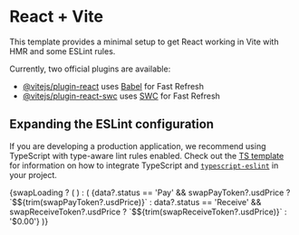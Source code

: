 # React + Vite

This template provides a minimal setup to get React working in Vite with HMR and some ESLint rules.

Currently, two official plugins are available:

- [@vitejs/plugin-react](https://github.com/vitejs/vite-plugin-react/blob/main/packages/plugin-react) uses [Babel](https://babeljs.io/) for Fast Refresh
- [@vitejs/plugin-react-swc](https://github.com/vitejs/vite-plugin-react/blob/main/packages/plugin-react-swc) uses [SWC](https://swc.rs/) for Fast Refresh

## Expanding the ESLint configuration

If you are developing a production application, we recommend using TypeScript with type-aware lint rules enabled. Check out the [TS template](https://github.com/vitejs/vite/tree/main/packages/create-vite/template-react-ts) for information on how to integrate TypeScript and [`typescript-eslint`](https://typescript-eslint.io) in your project.

  <Dialog>
            <DialogTrigger
              asChild
              onClick={() => setSearch('')}
              ref={swapTokenSelectRef}
            >
              <div
                onClick={() => {
                  if (!tokenList?.length) {
                    getTokenList();
                  }
                  if (!tokens?.length) {
                    getTokens();
                  }
                }}
                className="flex items-center gap-1 rounded-full p-1 border border-neutral-500/30 shadow cursor-pointer line-clamp-1 overflow-hidden max-w-[200px] "
              >
                {data?.status == 'Pay' && swapPayToken?.symbol ? (
                  <>
                    <Avatar className="md:h-7 md:w-7 h-6 w-6 rounded-full flex items-center justify-center">
                      <AvatarImage
                        className="md:h-7 md:w-7 h-6 w-6 rounded-full"
                        src={
                          swapPayToken?.logo ||
                          swapPayToken?.thumbnail ||
                          swapPayToken?.logoURI
                        }
                      />
                      <AvatarFallback>
                        {swapPayToken?.symbol?.slice(0, 1).toUpperCase()}
                      </AvatarFallback>
                    </Avatar>
                    <span className="text-sm font-medium text-stone-500 px-1 py-0.5">
                      {swapPayToken?.symbol}
                    </span>
                  </>
                ) : data?.status == 'Receive' && swapReceiveToken?.symbol ? (
                  <>
                    <Avatar className="md:h-7 md:w-7 h-6 w-6 rounded-full flex items-center justify-center">
                      <AvatarImage
                        className="md:h-7 md:w-7 h-6 w-6 rounded-full"
                        src={
                          swapReceiveToken?.logo ||
                          swapReceiveToken?.thumbnail ||
                          swapReceiveToken?.logoURI
                        }
                      />
                      <AvatarFallback>
                        {swapReceiveToken?.symbol?.slice(0, 1).toUpperCase()}
                      </AvatarFallback>
                    </Avatar>
                    <span className="font-medium text-stone-500 px-1">
                      {swapReceiveToken?.symbol}
                    </span>
                  </>
                ) : (
                  <span className="text-stone-500 font-bold px-2 py-0.5">
                    Select
                  </span>
                )}
                <i className="text-zinc-500 px-0.5">
                  <IoIosArrowDown />
                </i>
              </div>
            </DialogTrigger>
            <DialogContent className="p-3 flex flex-col gap-3 h-[85vh] overflow-hidden w-full md:w-[400px]">
              <DialogHeader className="flex flex-col gap-0">
                <DialogTitle className="text-lg">Select Token</DialogTitle>
                <DialogDescription>
                  Choose a token from the list below to swap.
                </DialogDescription>
              </DialogHeader>
              <div className="flex items-center gap-2 px-3 py-1.5 rounded-full bg-zinc-500/10">
                <i className="text-xl text-zinc-500">
                  <IoMdSearch />
                </i>
                <input
                  type="text"
                  placeholder="Search tokens..."
                  className="outline-0 text-sm placeholder:text-zinc-500 p-1 bg-transparent"
                  value={search}
                  onChange={(e) => setSearch(e.target.value)}
                />
              </div>
              {!swapLoading && !tokenLoading ? (
                <div className="flex-1 overflow-y-auto flex flex-col gap-3 scrollbar-hide">
                  {tokens?.length > 0 && (
                    <div className="flex flex-col gap-1">
                      <span className="text-[10px] text-neutral-500 font-medium">
                        Your Tokens
                      </span>
                      <div className="flex items-center gap-3 overflow-x-auto custom-scroll">
                        {tokens?.map((token) => (
                          <div
                            key={`${token?.token_address}-${token?.usd_value}`}
                            onClick={() => {
                              if (data?.status == 'Pay') {
                                dispatch(
                                  setSwapPayToken({
                                    address:
                                      token?.token_address || token?.address,
                                    logo:
                                      token?.logo ||
                                      token?.thumbnail ||
                                      token?.logoURI,
                                    symbol: token?.symbol,
                                    usdPrice: null,
                                    value: '0.00',
                                  })
                                );
                                getSelectedSwapTokenPrice(
                                  token,
                                  swapReceiveToken
                                );
                              } else {
                                dispatch(
                                  setSwapReceiveToken({
                                    address:
                                      token?.token_address || token?.address,
                                    logo:
                                      token?.logo ||
                                      token?.thumbnail ||
                                      token?.logoURI,
                                    symbol: token?.symbol,
                                    usdPrice: null,
                                    value: '0.00',
                                  })
                                );
                                getSelectedSwapTokenPrice(swapPayToken, token);
                              }
                              swapTokenSelectRef.current.click();
                            }}
                            className="min-w-16 max-w-16 overflow-hidden flex flex-col gap-1 px-3 py-1.5 rounded-lg bg-zinc-500/5 items-center justify-center cursor-pointer"
                          >
                            <Avatar className="h-7 w-7 rounded-full flex items-center justify-center">
                              <AvatarImage
                                className="rounded-full"
                                src={
                                  token?.logo ||
                                  token?.thumbnail ||
                                  token?.logoURI
                                }
                              />
                              <AvatarFallback>
                                {token?.symbol?.slice(0, 1).toUpperCase()}
                              </AvatarFallback>
                            </Avatar>
                            <span className="text-[10px] font-medium text-stone-500 line-clamp-1">
                              {token?.symbol}
                            </span>
                          </div>
                        ))}
                      </div>
                    </div>
                  )}
                  <div className="flex flex-col gap-1">
                    <span className="text-[10px] text-neutral-500 font-medium">
                      All {walletChain?.name} Tokens
                    </span>
                    <div className="flex flex-col gap-1">
                      {filteredTokenList?.map((token) => (
                        <div
                          key={token.address}
                          onClick={() => {
                            if (data?.status == 'Pay') {
                              dispatch(
                                setSwapPayToken({
                                  address:
                                    token?.token_address || token?.address,
                                  logo:
                                    token?.logo ||
                                    token?.thumbnail ||
                                    token?.logoURI,
                                  symbol: token?.symbol,
                                  usdPrice: null,
                                  value: '0.00',
                                })
                              );
                              getSelectedSwapTokenPrice(
                                token,
                                swapReceiveToken
                              );
                            } else {
                              dispatch(
                                setSwapReceiveToken({
                                  address:
                                    token?.token_address || token?.address,
                                  logo:
                                    token?.logo ||
                                    token?.thumbnail ||
                                    token?.logoURI,
                                  symbol: token?.symbol,
                                  usdPrice: null,
                                  value: '0.00',
                                })
                              );
                              getSelectedSwapTokenPrice(swapPayToken, token);
                            }
                            swapTokenSelectRef.current.click();
                          }}
                          className="flex items-center justify-between gap-3 hover:bg-zinc-500/20 p-2 rounded-md cursor-pointer"
                        >
                          <div className="flex items-center gap-2">
                            <Avatar className="h-8 w-8 rounded-full flex items-center justify-center">
                              <AvatarImage
                                className="h-8 w-8 rounded-full"
                                src={
                                  token?.logo ||
                                  token?.thumbnail ||
                                  token?.logoURI
                                }
                              />
                              <AvatarFallback>
                                {token?.symbol?.slice(0, 1).toUpperCase()}
                              </AvatarFallback>
                            </Avatar>
                            <div className="flex flex-col">
                              <span className="text-sm font-medium text-stone-500 line-clamp-1">
                                {token?.symbol}
                              </span>
                              <span className="text-xs text-zinc-500 line-clamp-1">
                                {token?.name}
                              </span>
                            </div>
                          </div>
                          <div className="flex items-center gap-2">
                            <Avatar className="h-4 w-4 rounded-full flex items-center justify-center">
                              <AvatarImage
                                className="rounded-full"
                                src={
                                  BlockChain.find(
                                    (chain) => chain?.chainId === token?.chainId
                                  )?.logo
                                }
                              />
                              <AvatarFallback>
                                {BlockChain.find(
                                  (chain) => chain?.chainId === token?.chainId
                                )
                                  ?.symbol.slice(0, 1)
                                  .toUpperCase()}
                              </AvatarFallback>
                            </Avatar>
                          </div>
                        </div>
                      ))}
                    </div>
                  </div>
                </div>
              ) : (
                <>
                  <div className="flex-1 overflow-y-auto flex flex-col gap-3 scrollbar-hide">
                    <div className="flex flex-col gap-1">
                      <Skeleton className="h-3 w-20" />
                      <div className="flex items-center gap-2 overflow-x-auto">
                        {[...Array(5)].map((_, i) => (
                          <div
                            key={i}
                            className="flex flex-col gap-1 px-3 py-1.5 rounded-lg bg-zinc-500/5 items-center justify-center"
                          >
                            <Skeleton className="h-7 w-7 rounded-full" />
                            <Skeleton className="h-2 w-8" />
                          </div>
                        ))}
                      </div>
                    </div>
                    <div className="flex flex-col gap-1 scrollbar-hide">
                      <Skeleton className="h-3 w-32" />
                      <div className="flex flex-col gap-2">
                        {[...Array(6)].map((_, i) => (
                          <div
                            key={i}
                            className="flex items-center justify-between gap-3 hover:bg-zinc-500/20 p-2 rounded-md"
                          >
                            <div className="flex items-center gap-2">
                              <Skeleton className="h-8 w-8 rounded-full" />
                              <div className="flex flex-col gap-1">
                                <Skeleton className="h-3 w-12" />
                                <Skeleton className="h-2 w-24" />
                              </div>
                            </div>
                            <Skeleton className="h-5 w-5 rounded-full" />
                          </div>
                        ))}
                      </div>
                    </div>
                  </div>
                </>
              )}
            </DialogContent>
          </Dialog>
          {swapLoading ? (
            <Skeleton className="h-4.5 w-18" />
          ) : (
            <span className="text-sm text-neutral-500 font-semibold">
              {data?.status == 'Pay' && swapPayToken?.usdPrice
                ? `$${trim(swapPayToken?.usdPrice)}`
                : data?.status == 'Receive' && swapReceiveToken?.usdPrice
                ? `$${trim(swapReceiveToken?.usdPrice)}`
                : '$0.00'}
            </span>
          )}
